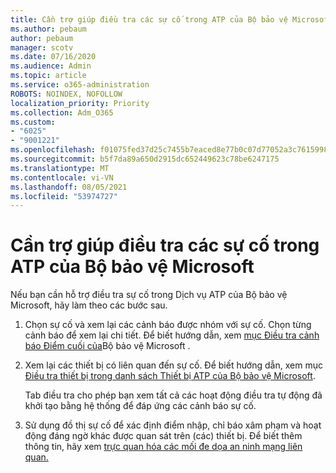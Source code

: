 ```yaml
---
title: Cần trợ giúp điều tra các sự cố trong ATP của Bộ bảo vệ Microsoft
ms.author: pebaum
author: pebaum
manager: scotv
ms.date: 07/16/2020
ms.audience: Admin
ms.topic: article
ms.service: o365-administration
ROBOTS: NOINDEX, NOFOLLOW
localization_priority: Priority
ms.collection: Adm_O365
ms.custom:
- "6025"
- "9001221"
ms.openlocfilehash: f01075fed37d25c7455b7eaced8e77b0c07d77052a3c76159986bac4136c06d0
ms.sourcegitcommit: b5f7da89a650d2915dc652449623c78be6247175
ms.translationtype: MT
ms.contentlocale: vi-VN
ms.lasthandoff: 08/05/2021
ms.locfileid: "53974727"
---
```

# <a name="need-help-investigating-incidents-in-microsoft-defender-atp"></a>Cần trợ giúp điều tra các sự cố trong ATP của Bộ bảo vệ Microsoft

Nếu bạn cần hỗ trợ điều tra sự cố trong Dịch vụ ATP của Bộ bảo vệ Microsoft, hãy làm theo các bước sau.

1. Chọn sự cố và xem lại các cảnh báo được nhóm với sự cố. Chọn từng cảnh báo để xem lại chi tiết. Để biết hướng dẫn, xem [mục Điều tra cảnh báo Điểm cuối của](https://docs.microsoft.com/windows/security/threat-protection/microsoft-defender-atp/investigate-alerts)Bộ bảo vệ Microsoft .
2. Xem lại các thiết bị có liên quan đến sự cố. Để biết hướng dẫn, xem mục [Điều tra thiết bị trong danh sách Thiết bị ATP của Bộ bảo vệ Microsoft](https://docs.microsoft.com/windows/security/threat-protection/microsoft-defender-atp/investigate-machines).<br/>
 
    Tab điều tra cho phép bạn xem tất cả các hoạt động điều tra tự động đã khởi tạo bằng hệ thống để đáp ứng các cảnh báo sự cố.
3. Sử dụng đồ thị sự cố để xác định điểm nhập, chỉ báo xâm phạm và hoạt động đáng ngờ khác được quan sát trên (các) thiết bị. Để biết thêm thông tin, hãy xem [trực quan hóa các mối đe dọa an ninh mạng liên quan.](https://docs.microsoft.com/windows/security/threat-protection/microsoft-defender-atp/investigate-incidents#visualizing-associated-cybersecurity-threats)  